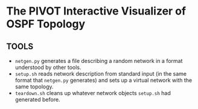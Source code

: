 # The PIVOT Interactive Visualizer of OSPF Topology

## TOOLS

* `netgen.py` generates a file describing a random network in a format understood
by other tools.
* `setup.sh` reads network description from standard input (in the same format that
`netgen.py` generates) and sets up a virtual network with the same topology.
* `teardown.sh` cleans up whatever network objects `setup.sh` had generated before.
